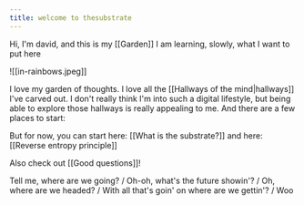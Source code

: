 ```yaml
---
title: welcome to thesubstrate
---
```

Hi, I'm david, and this is my [[Garden]]
I am learning, slowly, what I want to put here

![[in-rainbows.jpeg]]

I love my garden of thoughts. I love all the [[Hallways of the mind|hallways]] I've carved out. 
I don't really think I'm into such a digital lifestyle, but being able to explore those hallways is really appealing to me. And there are a few places to start:



But for now, you can start here: [[What is the substrate?]] and here: [[Reverse entropy principle]]

Also check out [[Good questions]]!


Tell me, where are we going? / Oh-oh, what's the future showin'? / Oh, where are we headed? / With all that's goin' on where are we gettin'? / Woo